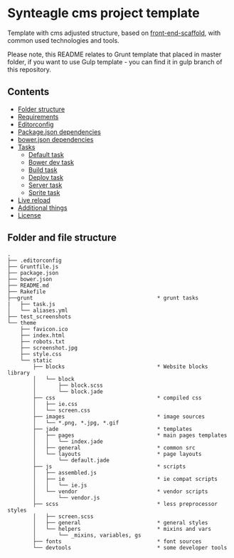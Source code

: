 # Synteagle cms project template

Template with cms adjusted structure, based on [front-end-scaffold](https://github.com/orlovmax/front-end-scaffold), with common used technologies and tools.

Please note, this README relates to Grunt template that placed in master folder, if you want to use Gulp template  - you can find it in gulp branch of this repository.

## Contents
* [Folder structure](#folder-and-file-structure)
* [Requirements](#requirements)
* [Editorconfig](#editorconfig)
* [Package.json dependencies](#packagejson-dependencies)
* [bower.json dependencies](#bowerjson-dependencies)
* [Tasks](#tasks)
	- [Default task](#default-task)
	- [Bower dev task](#bower-dev-task)
	- [Build task](#build-task)
	- [Deploy task](#deploy-task)
	- [Server task](#server-task)
	- [Sprite task](#sprite-task)
* [Live reload](#live-reload)
* [Additional things](#additional-things)
* [License](#license)

## Folder and file structure
```
.
├── .editorconfig
├── Gruntfile.js
├── package.json
├── bower.json
├── README.md
├── Rakefile
├──grunt                                       * grunt tasks
|   ├── task.js
│   └── aliases.yml 
├── test_screenshots
└── theme
	├── favicon.ico
	├── index.html
	├── robots.txt
	├── screenshot.jpg
	├── style.css
	└── static
		├── blocks                             * Website blocks library
		│   └── block
		│       ├── block.scss
		│       └── block.jade
		├── css                                * compiled css
		│   ├── ie.css
		│   └── screen.css
		├── images                             * image sources
		│   └── *.png, *.jpg, *.gif
		├── jade                               * templates
		│   ├── pages                          * main pages templates
		│   │   └── index.jade
		│   ├── general                        * common src
		│   └── layouts                        * page layouts
		│       └── default.jade
		├── js                                 * scripts
		│   ├── assembled.js
		│   ├── ie                             * ie compat scripts
		│   │   └── ie.js
		│   └── vendor                         * vendor scripts
		│       └── vendor.js
		├── scss                               * less preprocessor styles
		│   ├── screen.scss
		│   ├── general                        * general styles
		│   └── helpers                        * mixins and vars
		│       └── _mixins, variables, gs
		├── fonts                              * font sources
		└── devtools                           * some developer tools

```
